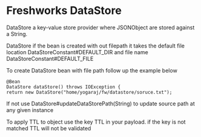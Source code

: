 # Freshworks DataStore


  DataStore a key-value store provider where JSONObject are stored against
  a String.
  <p>
  DataStore if the bean is created with out filepath it takes the default file location
  DataStoreConstant#DEFAULT_DIR and file name DataStoreConstant#DEFAULT_FILE
  <p>
  To create DataStore bean with file path follow up the example below
  
  ```
  @Bean
  DataStore dataStore() throws IOException {
  return new DataStore("home/yogaraj/fw/datastore/soruce.txt");

  ```
  
  <p>
  If not use DataStore#updateDataStorePath(String) to update source path at any given instance
  </p>
 
  <p>
  To apply TTL to object use the key TTL in your payload. if the key is not matched TTL will not be validated
  </p>

  
